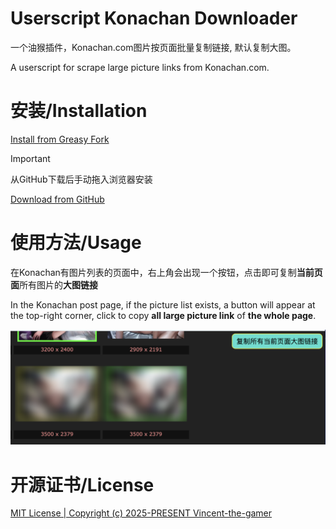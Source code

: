 # Userscript Konachan Downloader

一个油猴插件，Konachan.com图片按页面批量复制链接, 默认复制大图。

A userscript for scrape large picture links from Konachan.com.

# 安装/Installation

[Install from Greasy Fork](https://greasyfork.org/zh-CN/scripts/534354-userscript-konachan-downloader)


> [!IMPORTANT]
> 从GitHub下载后手动拖入浏览器安装

[Download from GitHub](https://github.com/Vincent-the-gamer/userscript-konachan-downloader/releases/tag/v1.0.0)

# 使用方法/Usage

在Konachan有图片列表的页面中，右上角会出现一个按钮，点击即可复制**当前页面**所有图片的**大图链接**

In the Konachan post page, if the picture list exists, a button will appear at the top-right corner, click to copy **all large picture link** of **the whole page**.

![](.github/preview.png)

# 开源证书/License

[MIT License | Copyright (c) 2025-PRESENT Vincent-the-gamer](./LICENSE)